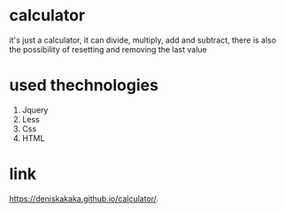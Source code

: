 # calculator

it's just a calculator, it can divide, multiply, add and subtract, there is also the possibility of resetting and removing the last value

# used thechnologies
  <ol>
    <li>Jquery</li>
    <li>Less</li>
    <li>Css</li>
    <li>HTML</li>
  </ol>

# link
https://deniskakaka.github.io/calculator/.
